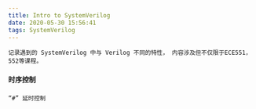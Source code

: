 ```yaml
---
title: Intro to SystemVerilog
date: 2020-05-30 15:56:41
tags: SystemVerilog
---
```

    记录遇到的 SystemVerilog 中与 Verilog 不同的特性， 内容涉及但不仅限于ECE551，552等课程。
<!--more-->
#### 时序控制
    “#” 延时控制

### 